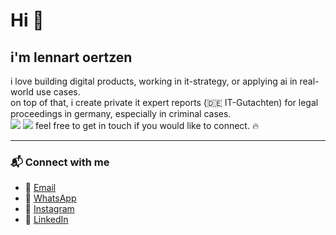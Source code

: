 # Hi 🚀
## i'm lennart oertzen  

i love building digital products, working in it-strategy, or applying ai in real-world use cases.  
on top of that, i create private it expert reports (🇩🇪 IT-Gutachten) for legal proceedings in germany, especially in criminal cases.  
![](static/images/law2.svg) ![](static/images/knive.svg)
feel free to get in touch if you would like to connect. 🔥

---

### 📬 Connect with me

- 📧 [Email](mailto:hi@lennie.de)  
- 💬 [WhatsApp](https://wa.me/491759928165)  
- 📸 [Instagram](https://www.instagram.com/lennartoertzen/)  
- 💼 [LinkedIn](https://www.linkedin.com/in/oertzen)  